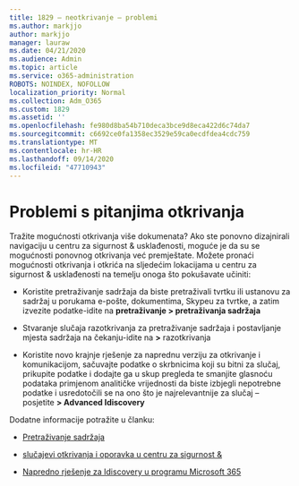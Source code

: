 ```yaml
---
title: 1829 – neotkrivanje – problemi
ms.author: markjjo
author: markjjo
manager: lauraw
ms.date: 04/21/2020
ms.audience: Admin
ms.topic: article
ms.service: o365-administration
ROBOTS: NOINDEX, NOFOLLOW
localization_priority: Normal
ms.collection: Adm_O365
ms.custom: 1829
ms.assetid: ''
ms.openlocfilehash: fe980d8ba54b710deca3bce9d8eca422d6c74da7
ms.sourcegitcommit: c6692ce0fa1358ec3529e59ca0ecdfdea4cdc759
ms.translationtype: MT
ms.contentlocale: hr-HR
ms.lasthandoff: 09/14/2020
ms.locfileid: "47710943"
---
```

# <a name="ediscovery-issues"></a>Problemi s pitanjima otkrivanja

Tražite mogućnosti otkrivanja više dokumenata? Ako ste ponovno dizajnirali navigaciju u centru za sigurnost & usklađenosti, moguće je da su se mogućnosti ponovnog otkrivanja već premještate.  Možete pronaći mogućnosti otkrivanja i otkrića na sljedećim lokacijama u centru za sigurnost & usklađenosti na temelju onoga što pokušavate učiniti:

- Koristite pretraživanje sadržaja da biste pretraživali tvrtku ili ustanovu za sadržaj u porukama e-pošte, dokumentima, Skypeu za tvrtke, a zatim izvezite podatke-idite na **pretraživanje > pretraživanja sadržaja**

- Stvaranje slučaja razotkrivanja za pretraživanje sadržaja i postavljanje mjesta sadržaja na čekanju-idite na **>** razotkrivanja

- Koristite novo krajnje rješenje za naprednu verziju za otkrivanje i komunikacijom, sačuvajte podatke o skrbnicima koji su bitni za slučaj, prikupite podatke i dodajte ga u skup pregleda te smanjite glasnoću podataka primjenom analitičke vrijednosti da biste izbjegli nepotrebne podatke i usredotočili se na ono što je najrelevantnije za slučaj – posjetite **> Advanced Idiscovery**

Dodatne informacije potražite u članku:

- [Pretraživanje sadržaja](https://docs.microsoft.com/microsoft-365/compliance/content-search)

- [slučajevi otkrivanja i oporavka u centru za sigurnost &](https://docs.microsoft.com/microsoft-365/compliance/ediscovery-cases)

- [Napredno rješenje za Idiscovery u programu Microsoft 365](https://docs.microsoft.com/microsoft-365/compliance/overview-ediscovery-20)
